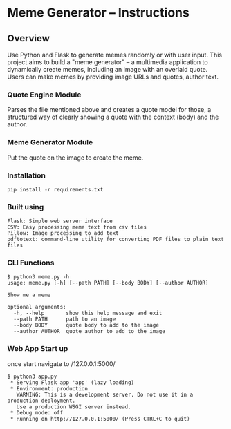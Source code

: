 # Meme Generator – Instructions

## Overview

Use Python and Flask to generate memes randomly or with user input. This project aims to build a "meme generator" – a multimedia application to dynamically create memes, including an image with an overlaid quote. Users can make memes by providing image URLs and quotes, author text.

### Quote Engine Module

Parses the file mentioned above and creates a quote model for those, a structured way of clearly showing a quote with the context (body) and the author.

### Meme Generator Module

 Put the quote on the image to create the meme.

### Installation

`pip install -r requirements.txt`

### Built using

    Flask: Simple web server interface
    CSV: Easy processing meme text from csv files
    Pillow: Image processing to add text
    pdftotext: command-line utility for converting PDF files to plain text files

### CLI Functions

```
$ python3 meme.py -h
usage: meme.py [-h] [--path PATH] [--body BODY] [--author AUTHOR]

Show me a meme

optional arguments:
  -h, --help       show this help message and exit
  --path PATH      path to an image
  --body BODY      quote body to add to the image
  --author AUTHOR  quote author to add to the image

```

### Web App Start up 

once start navigate to /127.0.0.1:5000/

```
$ python3 app.py 
 * Serving Flask app 'app' (lazy loading)
 * Environment: production
   WARNING: This is a development server. Do not use it in a production deployment.
   Use a production WSGI server instead.
 * Debug mode: off
 * Running on http://127.0.0.1:5000/ (Press CTRL+C to quit)

```